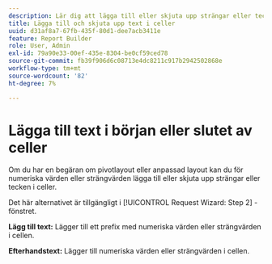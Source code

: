 ```yaml
---
description: Lär dig att lägga till eller skjuta upp strängar eller tecken i celler i begäranden om pivotlayout och anpassad layout.
title: Lägga till och skjuta upp text i celler
uuid: d31af8a7-67fb-435f-80d1-dee7acb3411e
feature: Report Builder
role: User, Admin
exl-id: 79a90e33-00ef-435e-8304-be0cf59ced78
source-git-commit: fb39f906d6c08713e4dc8211c917b2942502868e
workflow-type: tm+mt
source-wordcount: '82'
ht-degree: 7%

---
```


# Lägga till text i början eller slutet av celler

Om du har en begäran om pivotlayout eller anpassad layout kan du för numeriska värden eller strängvärden lägga till eller skjuta upp strängar eller tecken i celler.

Det här alternativet är tillgängligt i [!UICONTROL Request Wizard: Step 2] -fönstret.

**Lägg till text:** Lägger till ett prefix med numeriska värden eller strängvärden i cellen.

**Efterhandstext:** Lägger till numeriska värden eller strängvärden i cellen.
